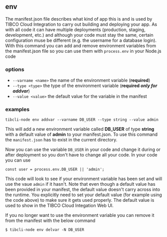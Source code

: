 ## env
The manifest.json file describes what kind of app this is and is used by TIBCO Cloud Integration to carry out building and deploying your app. As with all code it can have multiple deployments (production, staging, development, etc.) and although your code must stay the same, certain configuration muse be different (e.g. the username for a database login). With this command you can add and remove environment variables from the manifest.json file so you can use them with `process.env` in your Node.js code

### options
* `--varname <name>` the name of the environment variable (**required**)
* `--type <type>` the type of the environment variable (**required _only for addvar_**)
* `--value <value>` the default value for the variable in the manifest

### examples
```
tibcli-node env addvar --varname DB_USER --type string --value admin
```
This will add a new environment variable called **DB_USER** of type **string** with a default value of **admin** to your manifest.json. To use this command the `manifest.json` has to exist in the current directory.

Now you can use the variable `DB_USER` in your code and change it during or after deployment so you don't have to change all your code. In your code you can use
```
const user = process.env.DB_USER || 'admin';
```
This code will look to see if your environment variable has been set and will use the vaue `admin` if it hasn't. Note that even though a default value has been provided in your manifest, the default value doesn't carry across into the runtime. You explicitly need to set your default value (for example using the code above) to make sure it gets used properly. The default value is used to show in the TIBCO Cloud Integation Web UI. 

If you no longer want to use the environment variable you can remove it from the manifest with the below command
```
$ tibcli-node env delvar -N DB_USER
```
